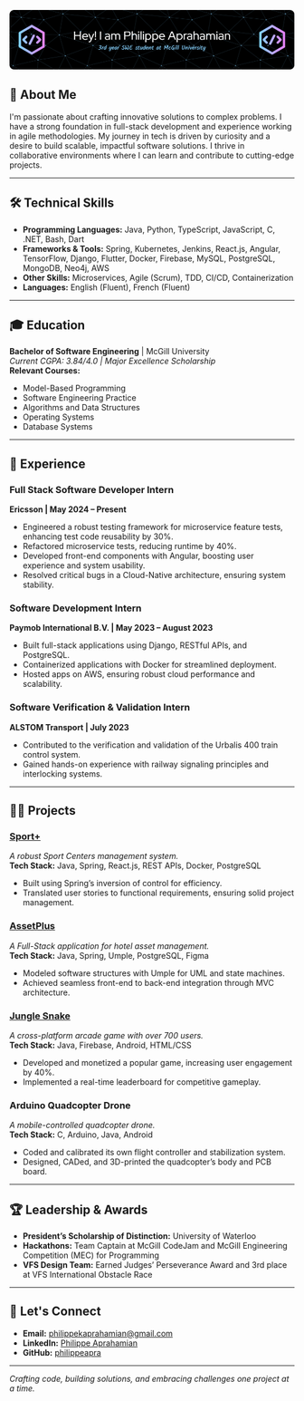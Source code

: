 ![Profile Banner](https://github.com/philippeapra/philippeapra/blob/main/github-header-image.png?raw=true)



## 🚀 About Me

I'm passionate about crafting innovative solutions to complex problems. I have a strong foundation in full-stack development and experience working in agile methodologies. My journey in tech is driven by curiosity and a desire to build scalable, impactful software solutions. I thrive in collaborative environments where I can learn and contribute to cutting-edge projects.

---

## 🛠️ Technical Skills

- **Programming Languages:** Java, Python, TypeScript, JavaScript, C, .NET, Bash, Dart
- **Frameworks & Tools:** Spring, Kubernetes, Jenkins, React.js, Angular, TensorFlow, Django, Flutter, Docker, Firebase, MySQL, PostgreSQL, MongoDB, Neo4j, AWS
- **Other Skills:** Microservices, Agile (Scrum), TDD, CI/CD, Containerization
- **Languages:** English (Fluent), French (Fluent)

---

## 🎓 Education

**Bachelor of Software Engineering** | McGill University  
*Current CGPA: 3.84/4.0 | Major Excellence Scholarship*  
**Relevant Courses:**  
- Model-Based Programming
- Software Engineering Practice
- Algorithms and Data Structures
- Operating Systems
- Database Systems

---

## 💼 Experience

### **Full Stack Software Developer Intern**  
**Ericsson | May 2024 – Present**  
- Engineered a robust testing framework for microservice feature tests, enhancing test code reusability by 30%.
- Refactored microservice tests, reducing runtime by 40%.
- Developed front-end components with Angular, boosting user experience and system usability.
- Resolved critical bugs in a Cloud-Native architecture, ensuring system stability.

### **Software Development Intern**  
**Paymob International B.V. | May 2023 – August 2023**  
- Built full-stack applications using Django, RESTful APIs, and PostgreSQL.
- Containerized applications with Docker for streamlined deployment.
- Hosted apps on AWS, ensuring robust cloud performance and scalability.

### **Software Verification & Validation Intern**  
**ALSTOM Transport | July 2023**  
- Contributed to the verification and validation of the Urbalis 400 train control system.
- Gained hands-on experience with railway signaling principles and interlocking systems.

---

## 🧑‍💻 Projects

### [**Sport+**](https://github.com/McGill-ECSE321-Winter2024/project-group-13)
*A robust Sport Centers management system.*  
**Tech Stack:** Java, Spring, React.js, REST APIs, Docker, PostgreSQL  
- Built using Spring’s inversion of control for efficiency.
- Translated user stories to functional requirements, ensuring solid project management.

### [**AssetPlus**](https://github.com/philippeapra/AssetPlus)
*A Full-Stack application for hotel asset management.*  
**Tech Stack:** Java, Spring, Umple, PostgreSQL, Figma  
- Modeled software structures with Umple for UML and state machines.
- Achieved seamless front-end to back-end integration through MVC architecture.

### [**Jungle Snake**](https://github.com/philippeapra/JungleSnakeWeb)
*A cross-platform arcade game with over 700 users.*  
**Tech Stack:** Java, Firebase, Android, HTML/CSS  
- Developed and monetized a popular game, increasing user engagement by 40%.
- Implemented a real-time leaderboard for competitive gameplay.

### **Arduino Quadcopter Drone**
*A mobile-controlled quadcopter drone.*  
**Tech Stack:** C, Arduino, Java, Android  
- Coded and calibrated its own flight controller and stabilization system.
- Designed, CADed, and 3D-printed the quadcopter’s body and PCB board.

---

## 🏆 Leadership & Awards

- **President’s Scholarship of Distinction:** University of Waterloo
- **Hackathons:** Team Captain at McGill CodeJam and McGill Engineering Competition (MEC) for Programming
- **VFS Design Team:** Earned Judges’ Perseverance Award and 3rd place at VFS International Obstacle Race

---

## 🔗 Let's Connect

- **Email:** [philippekaprahamian@gmail.com](mailto:philippekaprahamian@gmail.com)
- **LinkedIn:** [Philippe Aprahamian](https://www.linkedin.com/in/philippe-aprahamian-06ab63235/)
- **GitHub:** [philippeapra](https://github.com/philippeapra)

---

*Crafting code, building solutions, and embracing challenges one project at a time.*


<!--
**philippeapra/philippeapra** is a ✨ _special_ ✨ repository because its `README.md` (this file) appears on your GitHub profile.

Here are some ideas to get you started:

- 🔭 I’m currently working on ...
- 🌱 I’m currently learning ...
- 👯 I’m looking to collaborate on ...
- 🤔 I’m looking for help with ...
- 💬 Ask me about ...
- 📫 How to reach me: ...
- 😄 Pronouns: ...
- ⚡ Fun fact: ...
-->
